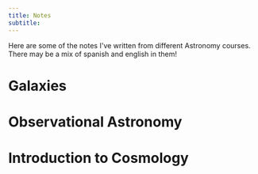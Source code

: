 ```yaml
---
title: Notes
subtitle:
---
```


Here are some of the notes I've written from different Astronomy courses. There may be a mix of spanish and english in them! 

# Galaxies 

# Observational Astronomy 

# Introduction to Cosmology

